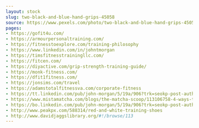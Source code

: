 ```yaml
---
layout: stock
slug: two-black-and-blue-hand-grips-45058
source: https://www.pexels.com/photo/two-black-and-blue-hand-grips-45058/
pages:
- https://gofit4u.com/
- https://armourpersonaltraining.com/
- https://fitnesstoexplore.com/training-philosophy
- https://www.linkedin.com/in/johntmorgan
- https://timsfitnesstrainingllc.com/
- https://fitcen.com/
- https://diyactive.com/grip-strength-training-guide/
- https://monk-fitness.com/
- https://dfit1fitness.com/
- https://jonsims.com/travel
- https://adamstotalfitnessva.com/corporate-fitness
- https://tt.linkedin.com/pub/john-morgan/5/19a/906?trk=seokp-post-author-name
- https://www.mistamatcha.com/blogs/the-matcha-scoop/113106758-4-ways-to-boost-your-workout-with-matcha
- https://bo.linkedin.com/pub/john-morgan/5/19a/906?trk=seokp-post-author-image
- http://www.peakpx.com/588314/red-and-white-training-shoes
- http://www.davidjaggslibrary.org/#!/browse/113
---
```

